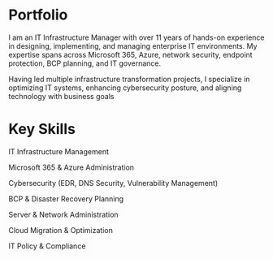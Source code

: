# Portfolio
I am an IT Infrastructure Manager with over 11 years of hands-on experience in designing, implementing, and managing enterprise IT environments. My expertise spans across Microsoft 365, Azure, network security, endpoint protection, BCP planning, and IT governance.

Having led multiple infrastructure transformation projects, I specialize in optimizing IT systems, enhancing cybersecurity posture, and aligning technology with business goals

# Key Skills
IT Infrastructure Management

Microsoft 365 & Azure Administration

Cybersecurity (EDR, DNS Security, Vulnerability Management)

BCP & Disaster Recovery Planning

Server & Network Administration

Cloud Migration & Optimization

IT Policy & Compliance
